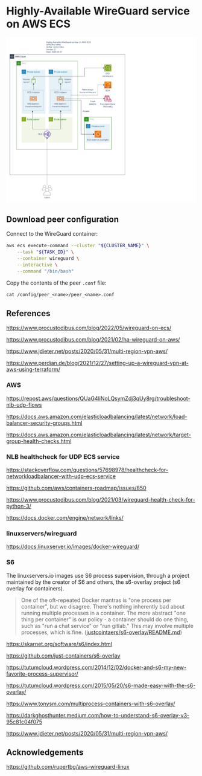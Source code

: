 # Highly-Available WireGuard service on AWS ECS

![Highly-Available WireGuard service on AWS ECS](./docs/ecs-wireguard.v2.drawio.png "Highly-Available WireGuard service on AWS ECS")

## Download peer configuration

Connect to the WireGuard container:

```sh
aws ecs execute-command --cluster "${CLUSTER_NAME}" \
    --task "${TASK_ID}" \
    --container wireguard \
    --interactive \
    --command "/bin/bash"
```

Copy the contents of the peer `.conf` file:

```txt
cat /config/peer_<name>/peer_<name>.conf
```

## References

<https://www.procustodibus.com/blog/2022/05/wireguard-on-ecs/>

<https://www.procustodibus.com/blog/2021/02/ha-wireguard-on-aws/>

<https://www.jdieter.net/posts/2020/05/31/multi-region-vpn-aws/>

<https://www.perdian.de/blog/2021/12/27/setting-up-a-wireguard-vpn-at-aws-using-terraform/>

### AWS

<https://repost.aws/questions/QUaG4liNoLQsymZdj3qUy8rg/troubleshoot-nlb-udp-flows>

<https://docs.aws.amazon.com/elasticloadbalancing/latest/network/load-balancer-security-groups.html>

<https://docs.aws.amazon.com/elasticloadbalancing/latest/network/target-group-health-checks.html>

### NLB healthcheck for UDP ECS service

<https://stackoverflow.com/questions/57698978/healthcheck-for-networkloadbalancer-with-udp-ecs-service>

<https://github.com/aws/containers-roadmap/issues/850>

<https://www.procustodibus.com/blog/2021/03/wireguard-health-check-for-python-3/>

<https://docs.docker.com/engine/network/links/>

### linuxservers/wireguard

<https://docs.linuxserver.io/images/docker-wireguard/>

### S6

The linuxservers.io images use S6 process supervision, through a project maintained by the creator of S6 and others, the s6-overlay project (s6 overlay for containers).

> One of the oft-repeated Docker mantras is "one process per container", but we disagree. There's nothing inherently bad about running multiple processes in a container. The more abstract "one thing per container" is our policy - a container should do one thing, such as "run a chat service" or "run gitlab." This may involve multiple processes, which is fine. ([justcointaers/s6-overlay/README.md](https://github.com/just-containers/s6-overlay?tab=readme-ov-file#the-docker-way))

<https://skarnet.org/software/s6/index.html>

<https://github.com/just-containers/s6-overlay>

<https://tutumcloud.wordpress.com/2014/12/02/docker-and-s6-my-new-favorite-process-supervisor/>

<https://tutumcloud.wordpress.com/2015/05/20/s6-made-easy-with-the-s6-overlay/>

<https://www.tonysm.com/multiprocess-containers-with-s6-overlay/>

<https://darkghosthunter.medium.com/how-to-understand-s6-overlay-v3-95c81c04f075>

<https://www.jdieter.net/posts/2020/05/31/multi-region-vpn-aws/>

## Acknowledgements

<https://github.com/rupertbg/aws-wireguard-linux>
